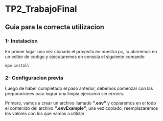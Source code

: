 # TP2_TrabajoFinal
## Guia para la correcta utilizacion

### 1- Instalacion
En primer lugar una vez clonado el proyecto en nuestra pc, lo abriremos en un editor de codigo y ejecutaremos en consola el siguiente comando
```
npm install
```
### 2- Configuracion previa
Luego de haber completado el paso anterior, debemos comenzar con las preparaciones para lograr una limpia ejecucion sin errores.

Primero, vamos a crear un archivo llamado **".env"** y copiaremos en el todo el contenido del archivo **".envExample"**, una vez copiado, reemplazaremos los valores con los que vamos a utilizar



